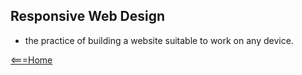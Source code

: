 ## Responsive Web Design
- the practice of building a website suitable to work on any device.

[<===Home](README.md)